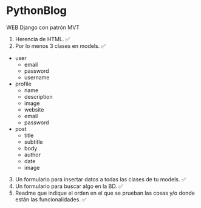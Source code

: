 # PythonBlog
WEB Django con patrón MVT

1. Herencia de HTML. :white_check_mark:
2. Por lo menos 3 clases en models. :white_check_mark:
- user
	- email
	- password
	- username
- profile
	- name
	- description
	- image
	- website
	- email
	- password 
- post
	- title
	- subtitle
	- body
	- author
	- date
	- image
3. Un formulario para insertar datos a todas las clases de tu models. :white_check_mark:
4. Un formulario para buscar algo en la BD. :white_check_mark:
5. Readme que indique el orden en el que se prueban las cosas y/o donde están las funcionalidades. :white_check_mark:
